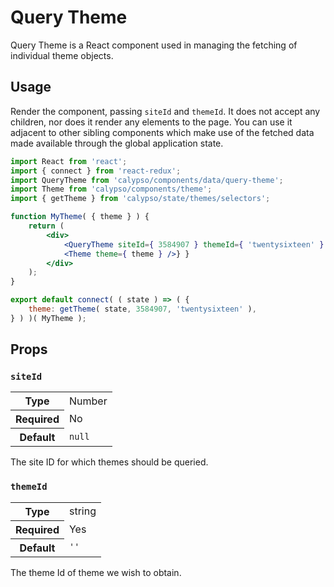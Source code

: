 # Query Theme

Query Theme is a React component used in managing the fetching of individual theme objects.

## Usage

Render the component, passing `siteId` and `themeId`. It does not accept any children, nor does it render any elements to the page. You can use it adjacent to other sibling components which make use of the fetched data made available through the global application state.

```jsx
import React from 'react';
import { connect } from 'react-redux';
import QueryTheme from 'calypso/components/data/query-theme';
import Theme from 'calypso/components/theme';
import { getTheme } from 'calypso/state/themes/selectors';

function MyTheme( { theme } ) {
	return (
		<div>
			<QueryTheme siteId={ 3584907 } themeId={ 'twentysixteen' } />
			<Theme theme={ theme } />} }
		</div>
	);
}

export default connect( ( state ) => ( {
	theme: getTheme( state, 3584907, 'twentysixteen' ),
} ) )( MyTheme );
```

## Props

### `siteId`

<table>
	<tr><th>Type</th><td>Number</td></tr>
	<tr><th>Required</th><td>No</td></tr>
	<tr><th>Default</th><td><code>null</code></td></tr>
</table>

The site ID for which themes should be queried.

### `themeId`

<table>
	<tr><th>Type</th><td>string</td></tr>
	<tr><th>Required</th><td>Yes</td></tr>
	<tr><th>Default</th><td><code>''</code></td></tr>
</table>

The theme Id of theme we wish to obtain.
